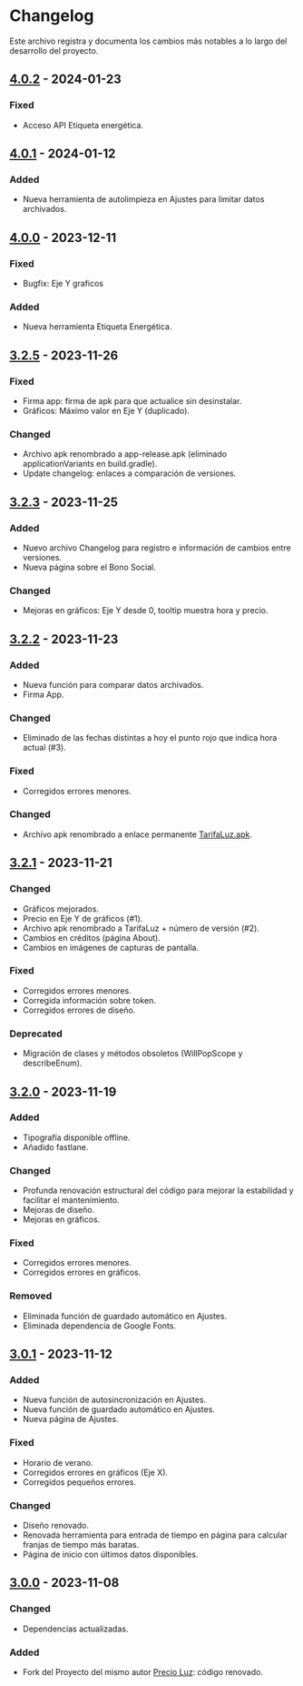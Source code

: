 # Changelog

Este archivo registra y documenta los cambios más notables a lo largo del desarrollo del proyecto.

## [4.0.2] - 2024-01-23

### Fixed

- Acceso API Etiqueta energética.

## [4.0.1] - 2024-01-12

### Added

- Nueva herramienta de autolimpieza en Ajustes para limitar datos archivados.

## [4.0.0] - 2023-12-11

### Fixed

- Bugfix: Eje Y graficos

### Added

- Nueva herramienta Etiqueta Energética.

## [3.2.5] - 2023-11-26

### Fixed

- Firma app: firma de apk para que actualice sin desinstalar.
- Gráficos: Máximo valor en Eje Y (duplicado).

### Changed

- Archivo apk renombrado a app-release.apk (eliminado applicationVariants en build.gradle).
- Update changelog: enlaces a comparación de versiones.

## [3.2.3] - 2023-11-25

### Added

- Nuevo archivo Changelog para registro e información de cambios entre versiones.
- Nueva página sobre el Bono Social.

### Changed

- Mejoras en gráficos: Eje Y desde 0, tooltip muestra hora y precio. 

## [3.2.2] - 2023-11-23

### Added

- Nueva función para comparar datos archivados.
- Firma App.

### Changed

- Eliminado de las fechas distintas a hoy el punto rojo que indica hora actual (#3).

### Fixed

- Corregidos errores menores.

### Changed

- Archivo apk renombrado a enlace permanente [TarifaLuz.apk](https://github.com/Webierta/tarifa_luz/releases/latest/download/TarifaLuz.apk).

## [3.2.1] - 2023-11-21

### Changed

- Gráficos mejorados.
- Precio en Eje Y de gráficos (#1).
- Archivo apk renombrado a TarifaLuz + número de versión (#2).
- Cambios en créditos (página About).
- Cambios en imágenes de capturas de pantalla.

### Fixed
 
- Corregidos errores menores.
- Corregida información sobre token.
- Corregidos errores de diseño.

### Deprecated

- Migración de clases y métodos obsoletos (WillPopScope y describeEnum).

## [3.2.0] - 2023-11-19

### Added

- Tipografía disponible offline.
- Añadido fastlane.

### Changed

- Profunda renovación estructural del código para mejorar la estabilidad y facilitar el mantenimiento.
- Mejoras de diseño.
- Mejoras en gráficos.

### Fixed

- Corregidos errores menores.
- Corregidos errores en gráficos.

### Removed

- Eliminada función de guardado automático en Ajustes.
- Eliminada dependencia de Google Fonts.

## [3.0.1] - 2023-11-12

### Added

- Nueva función de autosincronización en Ajustes.
- Nueva función de guardado automático en Ajustes.
- Nueva página de Ajustes.

### Fixed

- Horario de verano.
- Corregidos errores en gráficos (Eje X).
- Corregidos pequeños errores.

### Changed

- Diseño renovado.
- Renovada herramienta para entrada de tiempo en página para calcular franjas de tiempo más baratas.
- Página de inicio con últimos datos disponibles.

## [3.0.0] - 2023-11-08

### Changed

- Dependencias actualizadas.

### Added

- Fork del Proyecto del mismo autor [Precio Luz](https://github.com/Webierta/precio-luz): código renovado.

[4.0.2]: https://github.com/Webierta/tarifa_luz/compare/v4.0.1...v4.0.2
[4.0.1]: https://github.com/Webierta/tarifa_luz/compare/v4.0.0...v4.0.1
[4.0.0]: https://github.com/Webierta/tarifa_luz/compare/v3.2.5...v4.0.0
[3.2.5]: https://github.com/Webierta/tarifa_luz/compare/v3.2.3...v3.2.5
[3.2.3]: https://github.com/Webierta/tarifa_luz/compare/v3.2.2...v3.2.3
[3.2.2]: https://github.com/Webierta/tarifa_luz/compare/v3.2.1...v3.2.2
[3.2.1]: https://github.com/Webierta/tarifa_luz/compare/v3.2.0...v3.2.1
[3.2.0]: https://github.com/Webierta/tarifa_luz/compare/v3.0.1...v3.2.0
[3.0.1]: https://github.com/Webierta/tarifa_luz/compare/v3.0.0...v3.0.1
[3.0.0]: https://github.com/Webierta/tarifa_luz/releases/tag/v3.0.0
